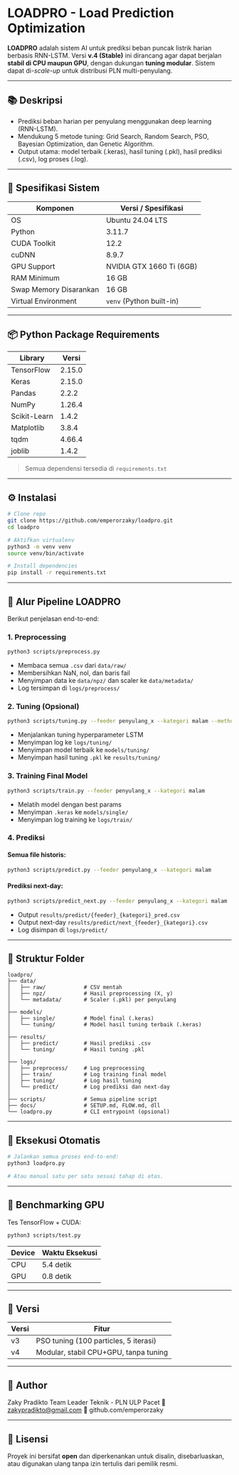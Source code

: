 # LOADPRO - Load Prediction Optimization

**LOADPRO** adalah sistem AI untuk prediksi beban puncak listrik harian berbasis RNN-LSTM. Versi **v.4 (Stable)** ini dirancang agar dapat berjalan **stabil di CPU maupun GPU**, dengan dukungan **tuning modular**. Sistem dapat di-*scale-up* untuk distribusi PLN multi-penyulang.

---

## 📚 Deskripsi

* Prediksi beban harian per penyulang menggunakan deep learning (RNN-LSTM).
* Mendukung 5 metode tuning: Grid Search, Random Search, PSO, Bayesian Optimization, dan Genetic Algorithm.
* Output utama: model terbaik (.keras), hasil tuning (.pkl), hasil prediksi (.csv), log proses (.log).

---

## 🧹 Spesifikasi Sistem

| Komponen               | Versi / Spesifikasi      |
| ---------------------- | ------------------------ |
| OS                     | Ubuntu 24.04 LTS         |
| Python                 | 3.11.7                   |
| CUDA Toolkit           | 12.2                     |
| cuDNN                  | 8.9.7                    |
| GPU Support            | NVIDIA GTX 1660 Ti (6GB) |
| RAM Minimum            | 16 GB                    |
| Swap Memory Disarankan | 16 GB                    |
| Virtual Environment    | `venv` (Python built-in) |

---

## 📦 Python Package Requirements

| Library      | Versi  |
| ------------ | ------ |
| TensorFlow   | 2.15.0 |
| Keras        | 2.15.0 |
| Pandas       | 2.2.2  |
| NumPy        | 1.26.4 |
| Scikit-Learn | 1.4.2  |
| Matplotlib   | 3.8.4  |
| tqdm         | 4.66.4 |
| joblib       | 1.4.2  |

> Semua dependensi tersedia di `requirements.txt`

---

## ⚙️ Instalasi

```bash
# Clone repo
git clone https://github.com/emperorzaky/loadpro.git
cd loadpro

# Aktifkan virtualenv
python3 -m venv venv
source venv/bin/activate

# Install dependencies
pip install -r requirements.txt
```

---

## 🔀 Alur Pipeline LOADPRO

Berikut penjelasan end-to-end:

### 1. Preprocessing

```bash
python3 scripts/preprocess.py
```

* Membaca semua `.csv` dari `data/raw/`
* Membersihkan NaN, nol, dan baris fail
* Menyimpan data ke `data/npz/` dan scaler ke `data/metadata/`
* Log tersimpan di `logs/preprocess/`

### 2. Tuning (Opsional)

```bash
python3 scripts/tuning.py --feeder penyulang_x --kategori malam --method bayesopt
```

* Menjalankan tuning hyperparameter LSTM
* Menyimpan log ke `logs/tuning/`
* Menyimpan model terbaik ke `models/tuning/`
* Menyimpan hasil tuning `.pkl` ke `results/tuning/`

### 3. Training Final Model

```bash
python3 scripts/train.py --feeder penyulang_x --kategori malam
```

* Melatih model dengan best params
* Menyimpan `.keras` ke `models/single/`
* Menyimpan log training ke `logs/train/`

### 4. Prediksi

#### Semua file historis:

```bash
python3 scripts/predict.py --feeder penyulang_x --kategori malam
```

#### Prediksi next-day:

```bash
python3 scripts/predict_next.py --feeder penyulang_x --kategori malam
```

* Output `results/predict/{feeder}_{kategori}_pred.csv`
* Output next-day `results/predict/next_{feeder}_{kategori}.csv`
* Log disimpan di `logs/predict/`

---

## 📁 Struktur Folder

```
loadpro/
├── data/
│   ├── raw/            # CSV mentah
│   ├── npz/            # Hasil preprocessing (X, y)
│   └── metadata/       # Scaler (.pkl) per penyulang
│
├── models/
│   ├── single/         # Model final (.keras)
│   └── tuning/         # Model hasil tuning terbaik (.keras)
│
├── results/
│   ├── predict/        # Hasil prediksi .csv
│   └── tuning/         # Hasil tuning .pkl
│
├── logs/
│   ├── preprocess/     # Log preprocessing
│   ├── train/          # Log training final model
│   ├── tuning/         # Log hasil tuning
│   └── predict/        # Log prediksi dan next-day
│
├── scripts/            # Semua pipeline script
├── docs/               # SETUP.md, FLOW.md, dll
└── loadpro.py          # CLI entrypoint (opsional)
```

---

## 🚀 Eksekusi Otomatis

```bash
# Jalankan semua proses end-to-end:
python3 loadpro.py

# Atau manual satu per satu sesuai tahap di atas.
```

---

## 🧦 Benchmarking GPU

Tes TensorFlow + CUDA:

```bash
python3 scripts/test.py
```

| Device | Waktu Eksekusi |
| ------ | -------------- |
| CPU    | 5.4 detik      |
| GPU    | 0.8 detik      |

---

## 🔄 Versi

| Versi | Fitur                                 |
| ----- | ------------------------------------- |
| v3    | PSO tuning (100 particles, 5 iterasi) |
| v4    | Modular, stabil CPU+GPU, tanpa tuning |

---

## 👤 Author

Zaky Pradikto
Team Leader Teknik - PLN ULP Pacet
📧 [zakypradikto@gmail.com](mailto:zakypradikto@gmail.com)
🔗 github.com/emperorzaky

---

## 📄 Lisensi

Proyek ini bersifat **open** dan diperkenankan untuk disalin, disebarluaskan, atau digunakan ulang tanpa izin tertulis dari pemilik resmi.
